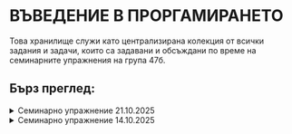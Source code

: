 # ВЪВЕДЕНИЕ В ПРОРГАМИРАНЕТО 
Това хранилище служи като централизирана колекция от всички задания и задачи, които са задавани и обсъждани по време на семинарните упражнения на група 47б.
## Бърз преглед:
<details>
<summary>Семинарно упражнение 21.10.2025</summary>
  
- Описание: Съставяне, въвеждане и настройка на програми,
илюстриращи операциите в езика и основните типове данни
  
- Фаилове:
https://github.com/ERKeserdzhieva20/vp-su/blob/1564105cd899d7d519463b0b6e95f43c0bd42166/PyCharmMiscProject/script2.py#L1-L42
</details>
<details>
<summary>Семинарно упражнение 14.10.2025</summary>
  
- Описание: Оператори за разклонения и цикли. Разработване на програми с разклонена и циклична структура. Съставяне и настройка на програми с основните видове цикли върху потокови данни. Оператори за цикъл (while,  for)

- Фаилове:
https://github.com/ERKeserdzhieva20/vp-su/blob/1564105cd899d7d519463b0b6e95f43c0bd42166/PyCharmMiscProject/script.py#L1-L76

</details>

